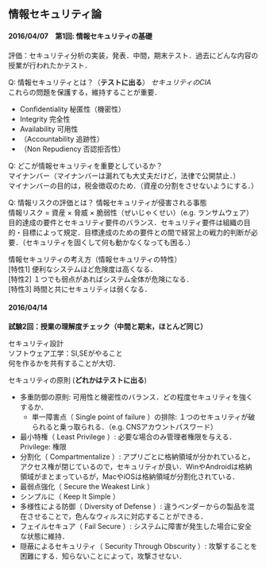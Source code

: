 ## 情報セキュリティ論

#### 2016/04/07　第1回: 情報セキュリティの基礎
評価：セキュリティ分析の実装，発表．中間，期末テスト．過去にどんな内容の授業が行われたかテスト．

Q: 情報セキュリティとは？（**テストに出る**）
*セキュリティのCIA*  
これらの問題を保護する，維持することが重要．  
- Confidentiality 秘匿性（機密性）
- Integrity 完全性
- Availability 可用性
- （Accountability 追跡性）
- （Non Repudiency 否認拒否性）

Q: どこが情報セキュリティを重要としているか？  
マイナンバー（マイナンバーは漏れても大丈夫だけど，法律で公開禁止．）  
マイナンバーの目的は，税金徴収のため．（資産の分割をさせないようにする．）

Q: 情報リスクの評価とは？
情報セキュリティが侵害される事態   
情報リスク = 資産 × 脅威 × 脆弱性（ぜいじゃくせい）（e.g. ランサムウェア）  
目的達成の要件とセキュリティ要件のバランス．セキュリティ要件は組織の目的・目標によって規定．目標達成のための要件との間で経営上の戦力的判断が必要．（セキュリティを固くして何も動かなくなっても困る．）

情報セキュリティの考え方（情報セキュリティの特性）  
[特性1] 便利なシステムほど危険度は高くなる．  
[特性2] １つでも弱点があればシステム全体が危険になる．  
[特性3] 時間と共にセキュリティは弱くなる．


#### 2016/04/14
**試験2回：授業の理解度チェック（中間と期末，ほとんど同じ）**  

セキュリティ設計  
ソフトウェア工学：SI,SEがやること  
何を作るかを共有することが大切．  

セキュリティの原則  (**どれかはテストに出る**)
- 多重防御の原則: 可用性と機密性のバランス．どの程度セキュリティを強くするか．  
  - 単一障害点（ Single point of failure ）の排除: １つのセキュリティが破られると乗っ取られる．（e.g. CNSアカウントパスワード）  
- 最小特権（ Least Privilege ）: 必要な場合のみ管理者権限を与える．Privilege: 権限  
- 分割化（ Compartmentalize ）: アプリごとに格納領域が分かれていると，アクセス権が閉じているので，セキュリティが良い．WinやAndroidは格納領域がまとまっているが，MacやiOSは格納領域が分割化されている．  
- 最弱点強化（ Secure the Weakest Link ）
- シンプルに（ Keep It Simple ）
- 多様性による防御（ Diversity of Defense ）: 違うベンダーからの製品を混在させることで，色んなウィルスに対応することができる．  
- フェイルセキュア（ Fail Secure ）: システムに障害が発生した場合に安全な状態に維持．
- 隠蔽によるセキュリティ（ Security Through Obscurity ）: 攻撃することを困難にする．知らないことによって，攻撃させない．  
